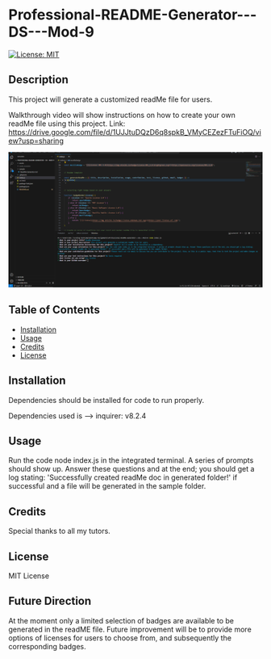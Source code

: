 # Professional-README-Generator---DS---Mod-9

[![License: MIT](https://img.shields.io/badge/License-MIT-yellow.svg)](https://opensource.org/licenses/MIT)

## Description

This project will generate a customized readMe file for users.

Walkthrough video will show instructions on how to create your own readMe file using this project.
Link: https://drive.google.com/file/d/1UJJtuDQzD6q8spkB_VMyCEZezFTuFiOQ/view?usp=sharing

![Screenshot](./assets/Project%20screenshot.PNG)

## Table of Contents

- [Installation](#installation)
- [Usage](#usage)
- [Credits](#credits)
- [License](#license)

## Installation

Dependencies should be installed for code to run properly.

Dependencies used is --> inquirer: v8.2.4

## Usage

Run the code node index.js in the integrated terminal. A series of prompts should show up. Answer these questions and at the end; you should get a log stating: 'Successfully created readMe doc in generated folder!' if successful and a file will be generated in the sample folder.

## Credits

Special thanks to all my tutors.

## License

MIT License

## Future Direction

At the moment only a limited selection of badges are available to be generated in the readME file. Future improvement will be to provide more options of licenses for users to choose from, and subsequently the corresponding badges.
